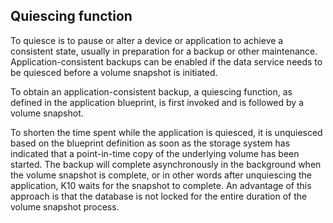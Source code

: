 ## Quiescing function

To quiesce is to pause or alter a device or application to achieve a consistent state, usually in preparation for a backup or other maintenance. Application-consistent backups can be enabled if the data service needs to be quiesced before a volume snapshot is initiated.

To obtain an application-consistent backup, a quiescing function, as defined in the application blueprint, is first invoked and is followed by a volume snapshot.

To shorten the time spent while the application is quiesced, it is unquiesced based on the blueprint definition as soon as the storage system has indicated that a point-in-time copy of the underlying volume has been started. The backup will complete asynchronously in the background when the volume snapshot is complete, or in other words after unquiescing the application, K10 waits for the snapshot to complete. An advantage of this approach is that the database is not locked for the entire duration of the volume snapshot process.
